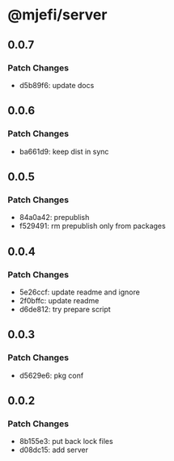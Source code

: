 # @mjefi/server

## 0.0.7

### Patch Changes

- d5b89f6: update docs

## 0.0.6

### Patch Changes

- ba661d9: keep dist in sync

## 0.0.5

### Patch Changes

- 84a0a42: prepublish
- f529491: rm prepublish only from packages

## 0.0.4

### Patch Changes

- 5e26ccf: update readme and ignore
- 2f0bffc: update readme
- d6de812: try prepare script

## 0.0.3

### Patch Changes

- d5629e6: pkg conf

## 0.0.2

### Patch Changes

- 8b155e3: put back lock files
- d08dc15: add server
